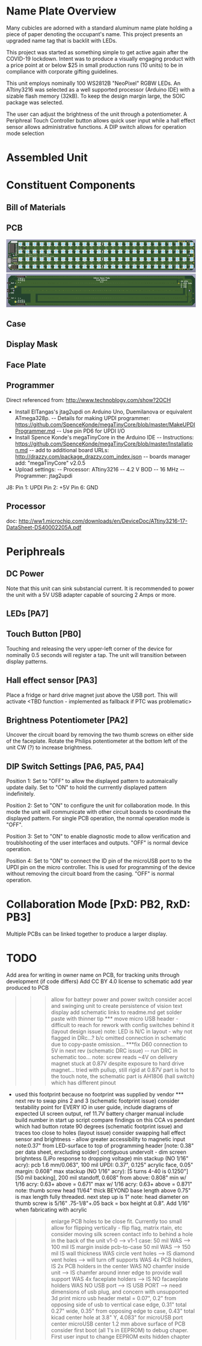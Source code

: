 # Name Plate Overview

Many cubicles are adorned with a standard aluminum name plate holding a piece of paper denoting the occupant's name.  This project presents an upgraded name tag that is backlit with LEDs.

This project was started as something simple to get active again after the COVID-19 lockdown.  Intent was to produce a visually engaging product with a price point at or below $25 in small production runs (10 units) to be in compliance with corporate gifting guidelines.

This unit employs nominally 100 WS2812B "NeoPixel" RGBW LEDs.  An ATtiny3216 was selected as a well supported processor (Arduino IDE) with a sizable flash memory (32kB).  To keep the design margin large, the SOIC package was selected.

The user can adjust the brightness of the unit through a potentiometer.  A Periphreal Touch Controller button allows quick user input while a hall effect sensor allows administrative functions.  A DIP switch allows for operation mode selection

# Assembled Unit



# Constituent Components

## Bill of Materials



## PCB

![CCA Front](https://github.com/scottalmond/NamePlate/blob/master/pcb/v1-0/cca_front.png)
![CCA Back](https://github.com/scottalmond/NamePlate/blob/master/pcb/v1-0/cca_back.png)

## Case

## Display Mask

## Face Plate

## Programmer

Direct referenced from: http://www.technoblogy.com/show?2OCH

- Install ElTangas's jtag2updi on Arduino Uno, Duemilanova or equivalent ATmega328p.  -- Details for making UPDI programmer: https://github.com/SpenceKonde/megaTinyCore/blob/master/MakeUPDIProgrammer.md
-- Use pin PD6 for UPDI I/O
- Install Spence Konde's megaTinyCore in the Arduino IDE
-- Instructions: https://github.com/SpenceKonde/megaTinyCore/blob/master/Installation.md
-- add to additional board URLs: http://drazzy.com/package_drazzy.com_index.json
-- boards manager add: "megaTinyCore" v2.0.5
- Upload settings:
-- Processor: ATtiny3216
-- 4.2 V BOD
-- 16 MHz
-- Programmer: jtag2updi

J8:
Pin 1: UPDI
Pin 2: +5V
Pin 6: GND

## Processor

doc: http://ww1.microchip.com/downloads/en/DeviceDoc/ATtiny3216-17-DataSheet-DS40002205A.pdf

# Periphreals

## DC Power

Note that this unit can sink substancial current.  It is recommended to power the unit with a 5V USB adapter capable of sourcing 2 Amps or more.

## LEDs [PA7]



## Touch Button [PB0]

Touching and releasing the very upper-left corner of the device for nominally 0.5 seconds will register a tap.  The unit will transition  between display patterns.

## Hall effect sensor [PA3]

Place a fridge or hard drive magnet just above the USB port.  This will activate <TBD function - implemented as fallback if PTC was problematic>

## Brightness Potentiometer [PA2]

Uncover the circuit board by removing the two thumb screws on either side of the faceplate.  Rotate the Philips potentiometer at the bottom left of the unit CW (?) to increase brightness.

## DIP Switch Settings [PA6, PA5, PA4]

Position 1:
Set to "OFF" to allow the displayed pattern to automaically update daily.  Set to "ON" to hold the currrently displayed pattern indefinitely.

Position 2:
Set to "ON" to configure the unit for collaboration mode.  In this mode the unit will communicate with other circuit boards to coordinate the displayed pattern.  For single PCB operation, the normal operation mode is "OFF".

Position 3:
Set to "ON" to enable diagnostic mode to allow verification and troublshooting of the user interfaces and outputs.  "OFF" is normal device operation.

Position 4:
Set to "ON" to connect the ID pin of the microUSB port to to the UPDI pin on the micro controller.  This is used for programming of the device without removing the circuit board from the casing.  "OFF" is normal operation.

# Collaboration Mode [PxD: PB2, RxD: PB3]

Multiple PCBs can be linked together to produce a larger display.  
<TBR>

# TODO

Add area for writing in owner name on PCB, for tracking units through development (if code differs)
Add CC BY 4.0 license to schematic
add year produced to PCB
>>> allow for batteyr power and power switch
>>> consider accel and swinging unit to create persistence of vision text display
add schematic links to readme.md
get solder paste with thinner tip
*** move micro USB header - difficult to reach for rework with config switches behind it (layout design issue)
note: LED is N/C in layout - why not flagged in DRc...?
b/c omitted connection in schematic due to copy-paste omission...
***fix D60 connection to 5V in next rev (schematic DRC issue)
-- run DRC in schematic too...
note: screw reads ~4V on delivery
magnet stuck at 0.87V despite exposure to hard drive magnet...
tried with pullup, still rigid at 0.87V
part is hot to the touch
note, the schematic part is AH1806 (hall switch) which has different pinout
- used this footprint because no footprint was supplied by vendor
*** next rev to swap pins 2 and 3 (schematic footprint issue)
consider testability point for EVERY IO
in user guide, include diagrams of expected UI screen output, ref 11.7V battery charger manual
include build number in start up script
compare findings on this CCA vs pendant which had button rotate 90 degrees (schematic footprint issue) and traces too close to holes (layout issue)
consider swapping hall effect sensor and brightness - allow greater accessibility to magnetic input
note:0.37" from LED-surface to top of programming header [note: 0.38" per data sheet, erxcluding solder]
contiguous undervolt - dim screen brighntess (LiPo response to dropping voltage)
min stackup (NO 1/16" acry): pcb 1.6 mm/0.063", 100 mil UPDI: 0.37", 0.125" acrylic face, 0.05" margin: 0.608"
max stackup (NO 1/16" acry): [5 turns 4-40 is 0.1250"] [50 mil backing], 200 mil standoff, 0.608" from above: 0.808"
min w/ 1/16 acry: 0.63+ above = 0.671"
max w/ 1/16 acry: 0.63+ above = 0.871"
note: thumb screw head 11/64" thick BEYOND base length above
0.75" is max length fully threaded.  next step up is 1"
note: head diameter on thumb screw is 5/16"
.75-1/8"+.05 back = 
box height at 0.8".  Add 1/16" when fabricating with acrylic
>>> enlarge PCB holes to be close fit.  Currently too small
allow for flipping vertically - flip flag, matrix rtain, etc
>>> consider moving silk screen contact info to behind a hole in the back of the unit
v1-0 --> v1-1 case:
50 mil WAS --> 100 mil IS margin inside pcb-to-case
50 mil WAS --> 150 mil IS wall thickness
WAS circle vent holes --> IS diamond vent holes --> will turn off supports
WAS 4x PCB holders, IS 2x PCB holders in the center
WAS NO chamfer inside unit --> IS chamfer around inner edge to provide wall support
WAS 4x faceplate holders --> IS NO facaeplate holders
WAS NO USB port --> IS USB PORT --> need dimensions of usb plug, and concern with unsupported 3d print
micro usb header metal = 0.07", 0.2" from opposing side of usb to verrtical case edge, 0.31" total
0.27" wide, 0.35" from opposing edge to case, 0.43" total
kicad center hole at 3.8" Y, 4.083" for microUSB port center
microUSB center 1.2 mm above surface of PCB
consider first boot (all 1's in EEPROM) to debug chaper.  First user input to change EEPROM exits hidden chapter